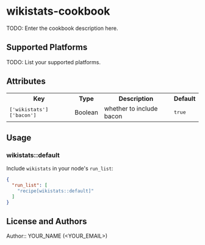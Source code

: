 # wikistats-cookbook

TODO: Enter the cookbook description here.

## Supported Platforms

TODO: List your supported platforms.

## Attributes

<table>
  <tr>
    <th>Key</th>
    <th>Type</th>
    <th>Description</th>
    <th>Default</th>
  </tr>
  <tr>
    <td><tt>['wikistats']['bacon']</tt></td>
    <td>Boolean</td>
    <td>whether to include bacon</td>
    <td><tt>true</tt></td>
  </tr>
</table>

## Usage

### wikistats::default

Include `wikistats` in your node's `run_list`:

```json
{
  "run_list": [
    "recipe[wikistats::default]"
  ]
}
```

## License and Authors

Author:: YOUR_NAME (<YOUR_EMAIL>)

